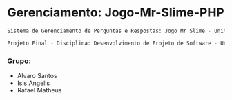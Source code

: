 # Gerenciamento: Jogo-Mr-Slime-PHP

```sh
Sistema de Gerenciamento de Perguntas e Respostas: Jogo Mr Slime - Unity
```
```sh
Projeto Final - Disciplina: Desenvolvimento de Projeto de Software - Unipê 2019.1
```
### Grupo:
* Alvaro Santos
* Isis Angelis
* Rafael Matheus
